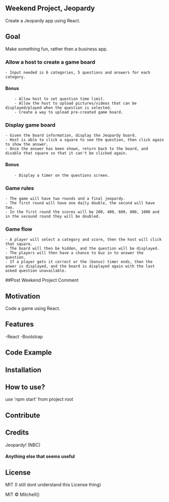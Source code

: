 ## Weekend Project, Jeopardy
Create a Jeopardy app using React.

## Goal
Make something fun, rather then a business app.
### Allow a host to create a game board
	- Input needed is 6 categories, 5 questions and answers for each category.
#### Bonus 
		- Allow host to set question time limit.
		- Allow the host to upload pictures/videos that can be displayed/played when the question is selected.
		- Create a way to upload pre-created game board.
### Display game board
	- Given the board information, display the Jeopardy board.
	- Host is able to click a square to see the question, then click again to show the answer.
	- Once the answer has been shown, return back to the board, and disable that square so that it can't be clicked again.
#### Bonus
		- Display a timer on the questions screen.
### Game rules
	- The game will have two rounds and a final jeopardy.
	- The first round will have one daily double, the second will have two.
	- In the first round the scores will be 200, 400, 600, 800, 1000 and in the secound round they will be doubled.
### Game flow
	- A player will select a category and score, then the host will click that square.
	- The board will then be hidden, and the question will be displayed.
	- The players will then have a chance to buz in to answer the question.
	- If a player gets it correct or the (bonus) timer ends, then the anwer is displayed, and the board is displayed again with the last asked question unavailable.

##Post Weekend Project Comment


## Motivation
Code a game using React.

## Features
-React
-Bootstrap

## Code Example


## Installation


## How to use?
use 'npm start' from project root

## Contribute


## Credits
Jeopardy! (NBC)

#### Anything else that seems useful

## License
MIT (I still dont understand this License thing)

MIT © Mitchell()
